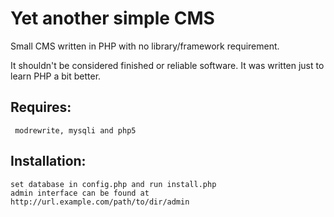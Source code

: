Yet another simple CMS
=================================

Small CMS written in PHP with no library/framework requirement.

It shouldn't be considered finished or reliable software. It was written just
to learn PHP a bit better.

Requires:
---------
	 modrewrite, mysqli and php5

Installation:
-------------
	set database in config.php and run install.php
	admin interface can be found at http://url.example.com/path/to/dir/admin
